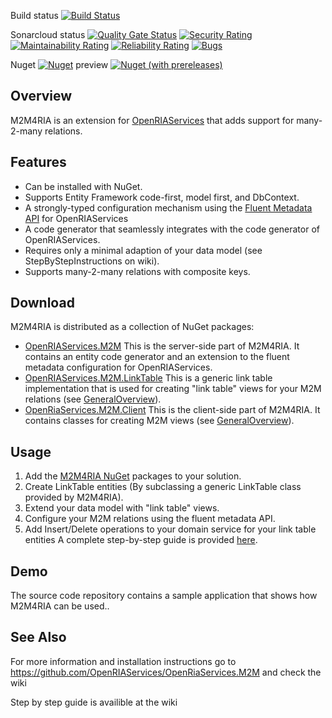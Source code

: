 Build status
[![Build Status](https://dev.azure.com/OpenRiaServices/OpenRiaServices/_apis/build/status/OpenRIAServices.OpenRiaServices.M2M?branchName=master)](https://dev.azure.com/OpenRiaServices/OpenRiaServices/_build/latest?definitionId=2&branchName=master)

Sonarcloud status
[![Quality Gate Status](https://sonarcloud.io/api/project_badges/measure?project=OpenRIAServices_OpenRiaServices.M2M&metric=alert_status)](https://sonarcloud.io/dashboard?id=OpenRIAServices_OpenRiaServices.M2M)
[![Security Rating](https://sonarcloud.io/api/project_badges/measure?project=OpenRIAServices_OpenRiaServices.M2M&metric=security_rating)](https://sonarcloud.io/dashboard?id=OpenRIAServices_OpenRiaServices.M2M)
[![Maintainability Rating](https://sonarcloud.io/api/project_badges/measure?project=OpenRIAServices_OpenRiaServices.M2M&metric=sqale_rating)](https://sonarcloud.io/dashboard?id=OpenRIAServices_OpenRiaServices.M2M)
[![Reliability Rating](https://sonarcloud.io/api/project_badges/measure?project=OpenRIAServices_OpenRiaServices.M2M&metric=reliability_rating)](https://sonarcloud.io/dashboard?id=OpenRIAServices_OpenRiaServices.M2M)
[![Bugs](https://sonarcloud.io/api/project_badges/measure?project=OpenRIAServices_OpenRiaServices.M2M&metric=bugs)](https://sonarcloud.io/dashboard?id=OpenRIAServices_OpenRiaServices.M2M)



Nuget [![Nuget](https://img.shields.io/nuget/v/OpenRiaServices.M2M.svg)](https://www.nuget.org/packages/OpenRiaServices.M2M)
preview [![Nuget (with prereleases)](https://img.shields.io/nuget/vpre/OpenRiaServices.M2M.svg)](https://www.nuget.org/packages/OpenRiaServices.M2M)


## Overview

M2M4RIA is an extension for [OpenRIAServices](https://github.com/OpenRIAServices/OpenRiaServices) that adds support for many-2-many relations.

## Features

* Can be installed with NuGet.
* Supports Entity Framework code-first, model first, and DbContext.
* A strongly-typed configuration mechanism using the [Fluent Metadata API](https://riaservicescontrib.codeplex.com/wikipage?title=FluentMetadata%20for%20WCF%20RIA%20Services) for OpenRIAServices
* A code generator that seamlessly integrates with the code generator of OpenRIAServices.
* Requires only a minimal adaption of your data model (see StepByStepInstructions on wiki).
* Supports many-2-many relations with composite keys.

## Download

M2M4RIA is distributed as a collection of NuGet packages:
* [OpenRIAServices.M2M](https://nuget.org/packages/OpenRiaServices.M2M) This is the server-side part of M2M4RIA. It contains an entity code generator and an extension to the fluent metadata configuration for OpenRIAServices.
* [OpenRIAServices.M2M.LinkTable](https://nuget.org/packages/OpenRIAServices.M2M.LinkTable) This is a generic link table implementation that is used for creating "link table" views for your M2M relations (see [GeneralOverview](../GeneralOverview)).
* [OpenRiaServices.M2M.Client](https://nuget.org/packages/OpenRiaServices.M2M.Client) This is the client-side part of M2M4RIA. It contains classes for creating M2M views (see [GeneralOverview](../GeneralOverview)).

## Usage

1. Add the [M2M4RIA NuGet](https://nuget.org/packages?q=OpenRiaServicesM2M) packages to your solution.
2. Create LinkTable entities (By subclassing a generic LinkTable class provided by M2M4RIA).
3. Extend your data model with "link table" views.
4. Configure your M2M relations using the fluent metadata API.
5. Add Insert/Delete operations to your domain service for your link table entities 
A complete step-by-step guide is provided [here](https://github.com/OpenRIAServices/OpenRiaServices.M2M/wiki/Step-by-step-instructions-for-using-M2M-with-OpenRIAServices).

## Demo

The source code repository contains a sample application that shows how M2M4RIA can be used..

## See Also
For more information and installation instructions go to https://github.com/OpenRIAServices/OpenRiaServices.M2M and check the wiki

Step by step guide is availible at the wiki
